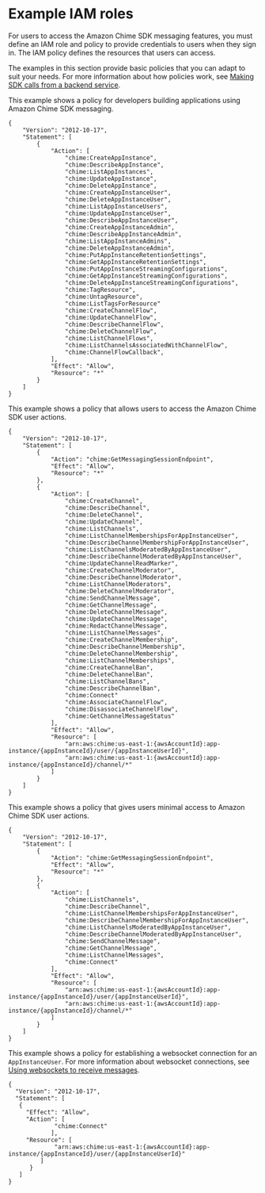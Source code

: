 # Example IAM roles<a name="iam-roles"></a>

For users to access the Amazon Chime SDK messaging features, you must define an IAM role and policy to provide credentials to users when they sign in\. The IAM policy defines the resources that users can access\.

The examples in this section provide basic policies that you can adapt to suit your needs\. For more information about how policies work, see [Making SDK calls from a backend service](call-from-backend.md)\. 

This example shows a policy for developers building applications using Amazon Chime SDK messaging\.

```
{
    "Version": "2012-10-17",
    "Statement": [
        {
            "Action": [
                "chime:CreateAppInstance",
                "chime:DescribeAppInstance",
                "chime:ListAppInstances",
                "chime:UpdateAppInstance",
                "chime:DeleteAppInstance",
                "chime:CreateAppInstanceUser",
                "chime:DeleteAppInstanceUser",
                "chime:ListAppInstanceUsers",
                "chime:UpdateAppInstanceUser",
                "chime:DescribeAppInstanceUser",
                "chime:CreateAppInstanceAdmin",
                "chime:DescribeAppInstanceAdmin",
                "chime:ListAppInstanceAdmins",
                "chime:DeleteAppInstanceAdmin",
                "chime:PutAppInstanceRetentionSettings",
                "chime:GetAppInstanceRetentionSettings",
                "chime:PutAppInstanceStreamingConfigurations",
                "chime:GetAppInstanceStreamingConfigurations",
                "chime:DeleteAppInstanceStreamingConfigurations",
                "chime:TagResource",
                "chime:UntagResource",
                "chime:ListTagsForResource"
                "chime:CreateChannelFlow",
                "chime:UpdateChannelFlow",
                "chime:DescribeChannelFlow",
                "chime:DeleteChannelFlow",
                "chime:ListChannelFlows",
                "chime:ListChannelsAssociatedWithChannelFlow",
                "chime:ChannelFlowCallback",
            ],
            "Effect": "Allow",
            "Resource": "*"
        }
    ]
}
```

This example shows a policy that allows users to access the Amazon Chime SDK user actions\.

```
{
    "Version": "2012-10-17",
    "Statement": [
        {
            "Action": "chime:GetMessagingSessionEndpoint",
            "Effect": "Allow",
            "Resource": "*"
        },
        {
            "Action": [
                "chime:CreateChannel",
                "chime:DescribeChannel",
                "chime:DeleteChannel",
                "chime:UpdateChannel",
                "chime:ListChannels",
                "chime:ListChannelMembershipsForAppInstanceUser",
                "chime:DescribeChannelMembershipForAppInstanceUser",
                "chime:ListChannelsModeratedByAppInstanceUser",
                "chime:DescribeChannelModeratedByAppInstanceUser",
                "chime:UpdateChannelReadMarker",
                "chime:CreateChannelModerator",
                "chime:DescribeChannelModerator",
                "chime:ListChannelModerators",
                "chime:DeleteChannelModerator",
                "chime:SendChannelMessage",
                "chime:GetChannelMessage",
                "chime:DeleteChannelMessage",
                "chime:UpdateChannelMessage",
                "chime:RedactChannelMessage",
                "chime:ListChannelMessages",
                "chime:CreateChannelMembership",
                "chime:DescribeChannelMembership",
                "chime:DeleteChannelMembership",
                "chime:ListChannelMemberships",
                "chime:CreateChannelBan",
                "chime:DeleteChannelBan",
                "chime:ListChannelBans",
                "chime:DescribeChannelBan",
                "chime:Connect"
                "chime:AssociateChannelFlow",
                "chime:DisassociateChannelFlow",
                "chime:GetChannelMessageStatus"
            ],
            "Effect": "Allow",
            "Resource": [
                "arn:aws:chime:us-east-1:{awsAccountId}:app-instance/{appInstanceId}/user/{appInstanceUserId}",
                "arn:aws:chime:us-east-1:{awsAccountId}:app-instance/{appInstanceId}/channel/*"
            ]
        }
    ]
}
```

This example shows a policy that gives users minimal access to Amazon Chime SDK user actions\.

```
{
    "Version": "2012-10-17",
    "Statement": [
        {
            "Action": "chime:GetMessagingSessionEndpoint",
            "Effect": "Allow",
            "Resource": "*"
        },
        {
            "Action": [
                "chime:ListChannels",
                "chime:DescribeChannel",
                "chime:ListChannelMembershipsForAppInstanceUser",
                "chime:DescribeChannelMembershipForAppInstanceUser",
                "chime:ListChannelsModeratedByAppInstanceUser",
                "chime:DescribeChannelModeratedByAppInstanceUser",
                "chime:SendChannelMessage",
                "chime:GetChannelMessage",
                "chime:ListChannelMessages",
                "chime:Connect"
            ],
            "Effect": "Allow",
            "Resource": [
                "arn:aws:chime:us-east-1:{awsAccountId}:app-instance/{appInstanceId}/user/{appInstanceUserId}",
                "arn:aws:chime:us-east-1:{awsAccountId}:app-instance/{appInstanceId}/channel/*"
            ]
        }
    ]
}
```

This example shows a policy for establishing a websocket connection for an `AppInstanceUser`\. For more information about websocket connections, see [Using websockets to receive messages](websockets.md)\.

```
{
  "Version": "2012-10-17",
  "Statement": [
   {
     "Effect": "Allow",
     "Action": [
             "chime:Connect"
            ],
     "Resource": [
             "arn:aws:chime:us-east-1:{awsAccountId}:app-instance/{appInstanceId}/user/{appInstanceUserId}"
         ]
      }
   ]
}
```